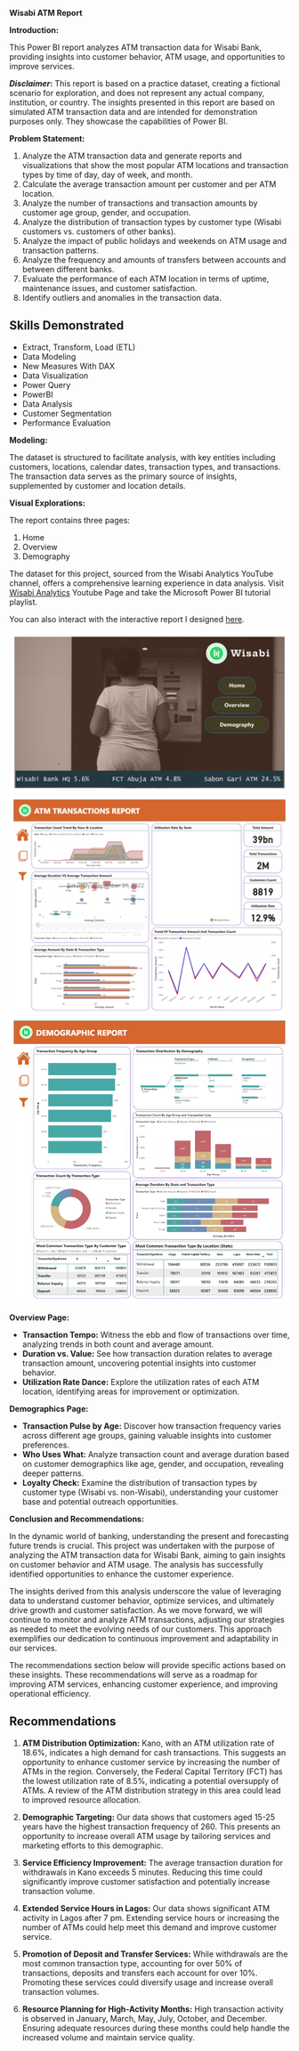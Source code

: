 **Wisabi ATM Report**

**Introduction:**

This Power BI report analyzes ATM transaction data for Wisabi Bank, providing insights into customer behavior, ATM usage, and opportunities to improve services.

**_Disclaimer_:** This report is based on a practice dataset, creating a fictional scenario for exploration, and does not represent any actual company, institution, or country. The insights presented in this report are based on simulated ATM transaction data and are intended for demonstration purposes only. They showcase the capabilities of Power BI.

**Problem Statement:**

1. Analyze the ATM transaction data and generate reports and visualizations that show the most popular ATM locations and transaction types by time of day, day of week, and month.
2. Calculate the average transaction amount per customer and per ATM location.
3. Analyze the number of transactions and transaction amounts by customer age group, gender, and occupation.
4. Analyze the distribution of transaction types by customer type (Wisabi customers vs. customers of other banks).
5. Analyze the impact of public holidays and weekends on ATM usage and transaction patterns.
6. Analyze the frequency and amounts of transfers between accounts and between different banks.
7. Evaluate the performance of each ATM location in terms of uptime, maintenance issues, and customer satisfaction.
8. Identify outliers and anomalies in the transaction data.

## Skills Demonstrated
- Extract, Transform, Load (ETL)
- Data Modeling
- New Measures With DAX
- Data Visualization
- Power Query
- PowerBI
- Data Analysis
- Customer Segmentation
- Performance Evaluation

**Modeling:**

The dataset is structured to facilitate analysis, with key entities including customers, locations, calendar dates, transaction types, and transactions. The transaction data serves as the primary source of insights, supplemented by customer and location details.

**Visual Explorations:**

The report contains three pages:

1. Home
2. Overview
3. Demography

The dataset for this project, sourced from the Wisabi Analytics YouTube channel, offers a comprehensive learning experience in data analysis. Visit [Wisabi Analytics](https://www.youtube.com/@wisabianalytics/featured) Youtube Page and take the Microsoft Power BI tutorial playlist.

You can also interact with the interactive report I designed [here](https://app.powerbi.com/view?r=eyJrIjoiMTExNDgxMGEtNjA0YS00YmE1LWIxOWQtM2I5YTY3Y2QyY2MxIiwidCI6IjUxN2QzNTAyLTI5MDEtNGRlMi1hODdiLTk1YzUwN2E5YTA4OCJ9).

![](Home.jpg)
![](Overview.jpg)
![](Demography.jpg)


**Overview Page:**

- **Transaction Tempo:** Witness the ebb and flow of transactions over time, analyzing trends in both count and average amount.
- **Duration vs. Value:** See how transaction duration relates to average transaction amount, uncovering potential insights into customer behavior.
- **Utilization Rate Dance:** Explore the utilization rates of each ATM location, identifying areas for improvement or optimization.

**Demographics Page:**

- **Transaction Pulse by Age:** Discover how transaction frequency varies across different age groups, gaining valuable insights into customer preferences.
- **Who Uses What:** Analyze transaction count and average duration based on customer demographics like age, gender, and occupation, revealing deeper patterns.
- **Loyalty Check:** Examine the distribution of transaction types by customer type (Wisabi vs. non-Wisabi), understanding your customer base and potential outreach opportunities.

**Conclusion and Recommendations:**

In the dynamic world of banking, understanding the present and forecasting future trends is crucial. This project was undertaken with the purpose of analyzing the ATM transaction data for Wisabi Bank, aiming to gain insights on customer behavior and ATM usage. The analysis has successfully identified opportunities to enhance the customer experience.

The insights derived from this analysis underscore the value of leveraging data to understand customer behavior, optimize services, and ultimately drive growth and customer satisfaction. As we move forward, we will continue to monitor and analyze ATM transactions, adjusting our strategies as needed to meet the evolving needs of our customers. This approach exemplifies our dedication to continuous improvement and adaptability in our services.

The recommendations section below will provide specific actions based on these insights. These recommendations will serve as a roadmap for improving ATM services, enhancing customer experience, and improving operational efficiency.

## Recommendations

1. **ATM Distribution Optimization:** Kano, with an ATM utilization rate of 18.6%, indicates a high demand for cash transactions. This suggests an opportunity to enhance customer service by increasing the number of ATMs in the region. Conversely, the Federal Capital Territory (FCT) has the lowest utilization rate of 8.5%, indicating a potential oversupply of ATMs. A review of the ATM distribution strategy in this area could lead to improved resource allocation.

2. **Demographic Targeting:** Our data shows that customers aged 15-25 years have the highest transaction frequency of 260. This presents an opportunity to increase overall ATM usage by tailoring services and marketing efforts to this demographic.

3. **Service Efficiency Improvement:** The average transaction duration for withdrawals in Kano exceeds 5 minutes. Reducing this time could significantly improve customer satisfaction and potentially increase transaction volume.

4. **Extended Service Hours in Lagos:** Our data shows significant ATM activity in Lagos after 7 pm. Extending service hours or increasing the number of ATMs could help meet this demand and improve customer service.

5. **Promotion of Deposit and Transfer Services:** While withdrawals are the most common transaction type, accounting for over 50% of transactions, deposits and transfers each account for over 10%. Promoting these services could diversify usage and increase overall transaction volumes.

6. **Resource Planning for High-Activity Months:** High transaction activity is observed in January, March, May, July, October, and December. Ensuring adequate resources during these months could help handle the increased volume and maintain service quality.
